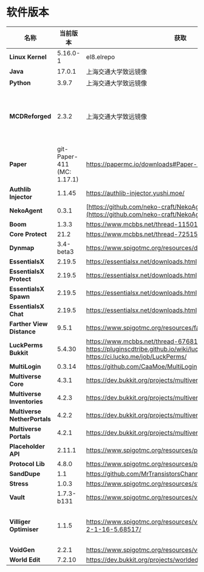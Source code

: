 # 软件版本

| **名称**                       | **当前版本**               | **获取**                                                                                                                        | **备注**                                |
| ------------------------------ | -------------------------- | ------------------------------------------------------------------------------------------------------------------------------- | --------------------------------------- |
| **Linux Kernel**               | 5.16.0-1                   | el8.elrepo                                                                                                                      |                                         |
| **Java**                       | 17.0.1                     | 上海交通大学致远镜像                                                                                                            |                                         |
| **Python**                     | 3.9.7                      | 上海交通大学致远镜像                                                                                                            |                                         |
| **MCDReforged**                | 2.3.2                      | 上海交通大学致远镜像                                                                                                            | MCDR 插件由 Aluminum 管理，不在此处列出 |
| **Paper**                      | git-Paper-411 (MC: 1.17.1) | https://papermc.io/downloads#Paper-1.17                                                                                         |                                         |
| **Authlib Injector**           | 1.1.45                     | https://authlib-injector.yushi.moe/                                                                                             |                                         |
| **NekoAgent**                  | 0.3.1                      | [https://github.com/neko-craft/NekoAgent](https://github.com/neko-craft/NekoAgent)                                              |                                         |
| **Boom**                       | 1.3.3                      | https://www.mcbbs.net/thread-1150139-1-1.html                                                                                   |                                         |
| **Core Protect**               | 21.2                       | https://www.mcbbs.net/thread-72515-1-1.html                                                                                     |                                         |
| **Dynmap**                     | 3.4-beta3                  | https://www.spigotmc.org/resources/dynmap.274/                                                                                  |                                         |
| **EssentialsX**                | 2.19.5                     | https://essentialsx.net/downloads.html                                                                                          |                                         |
| **EssentialsX Protect**        | 2.19.5                     | https://essentialsx.net/downloads.html                                                                                          |                                         |
| **EssentialsX Spawn**          | 2.19.5                     | https://essentialsx.net/downloads.html                                                                                          |                                         |
| **EssentialsX Chat**           | 2.19.5                     | https://essentialsx.net/downloads.html                                                                                          |                                         |
| **Farther View Distance**      | 9.5.1                      | https://www.spigotmc.org/resources/fartherviewdistance.84950/                                                                   |                                         |
| **LuckPerms Bukkit**           | 5.4.30                     | https://www.mcbbs.net/thread-676818-1-1.html https://pluginscdtribe.github.io/wiki/luckperms https://ci.lucko.me/job/LuckPerms/ |                                         |
| **MultiLogin**                 | 0.3.14                     | https://github.com/CaaMoe/MultiLogin                                                                                            |                                         |
| **Multiverse Core**            | 4.3.1                      | https://dev.bukkit.org/projects/multiverse-core/                                                                                |                                         |
| **Multiverse** **Inventories** | 4.2.3                      | https://dev.bukkit.org/projects/multiverse-inventories/                                                                         |                                         |
| **Multiverse NetherPortals**   | 4.2.2                      | https://dev.bukkit.org/projects/multiverse-netherportals                                                                        |                                         |
| **Multiverse** **Portals**     | 4.2.1                      | https://dev.bukkit.org/projects/multiverse-portals                                                                              |                                         |
| **Placeholder API**            | 2.11.1                     | https://www.spigotmc.org/resources/placeholderapi.6245/                                                                         |                                         |
| **Protocol Lib**               | 4.8.0                      | https://www.spigotmc.org/resources/protocollib.1997/                                                                            |                                         |
| **SandDupe**                   | 1.1                        | https://github.com/MrTransistorsChannel/SandDupe/releases//                                                                     |                                         |
| **Stress**                     | 1.0.3                      | https://www.spigotmc.org/resources/stress.79374/                                                                                |                                         |
| **Vault**                      | 1.7.3-b131                 | https://www.spigotmc.org/resources/vault.34315/                                                                                 |                                         |
| **Villiger Optimiser**         | 1.1.5                      | https://www.spigotmc.org/resources/villager-optimiser-1-14-2-1-16-5.68517/                                                      | 发布版暂不支持1.17，临时弃用            |
| **VoidGen**                    | 2.2.1                      | https://www.spigotmc.org/resources/voidgen.25391/                                                                               |                                         |
| **World Edit**                 | 7.2.10                     | https://dev.bukkit.org/projects/worldedit                                                                                       |                                         |

